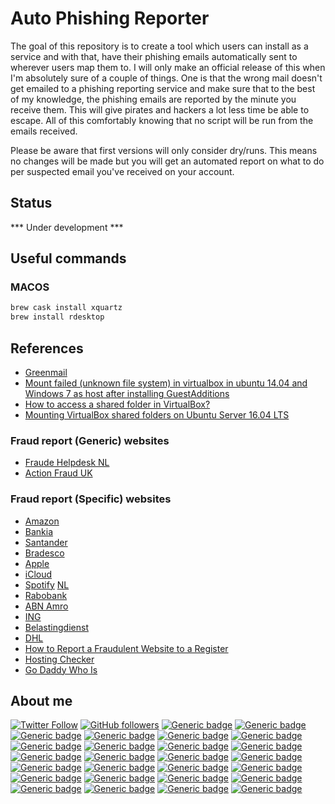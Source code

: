# Auto Phishing Reporter
The goal of this repository is to create a tool which users can install as a service and with that, have their phishing emails automatically sent to wherever users map them to. I will only make an official release of this when I'm absolutely sure of a couple of things. One is that the wrong mail doesn't get emailed to a phishing reporting service and make sure that to the best of my knowledge, the phishing emails are reported by the minute you receive them. This will give pirates and hackers a lot less time be able to escape. All of this comfortably knowing that no script will be run from the emails received.

Please be aware that first versions will only consider dry/runs. This means no changes will be made but you will get an automated report on what to do per suspected email you've received on your account.
## Status

*** Under development ***

## Useful commands

### MACOS

```bash
brew cask install xquartz
brew install rdesktop
```

## References

-   [Greenmail](http://www.icegreen.com/greenmail/)
-   [Mount failed (unknown file system) in virtualbox in ubuntu 14.04 and Windows 7 as host after installing GuestAdditions](https://superuser.com/questions/745868/mount-failed-unknown-file-system-in-virtualbox-in-ubuntu-14-04-and-windows-7-a/881936)
-   [How to access a shared folder in VirtualBox?](https://askubuntu.com/questions/161759/how-to-access-a-shared-folder-in-virtualbox)
-   [Mounting VirtualBox shared folders on Ubuntu Server 16.04 LTS](https://gist.github.com/estorgio/1d679f962e8209f8a9232f7593683265)

### Fraud report (Generic) websites

-   [Fraude Helpdesk NL](https://www.fraudehelpdesk.nl)
-   [Action Fraud UK](https://www.actionfraud.police.uk/reporting-fraud-and-cyber-crime)

### Fraud report (Specific) websites
 
-   [Amazon](https://www.amazon.com/gp/help/customer/display.html?nodeId=201909130)
-   [Bankia](https://www.blogbankia.es/es/blog/phishing-como-detectarlo.html)
-   [Santander](https://www.bancosantander.es/es/particulares/banca-online/seguridad-online/aprende-seguridad-online/phishing)
-   [Bradesco](https://www.bradescoseguranca.com.br/html/seguranca_corporativa/pf/emails-e-telas-falsas/emails-falsos.shtm)
-   [Apple](https://support.apple.com/nl-nl/HT204759)
-   [iCloud](https://support.apple.com/nl-nl/HT204759)
-   [Spotify](https://support.spotify.com/us/account_payment_help/privacy/suspicious-email/) [NL](https://support.spotify.com/be-nl/account_payment_help/privacy/suspicious-email/) 
-   [Rabobank](https://www.rabobank.nl/particulieren/veiligbankieren/wees-alert-op-fraude/)
-   [ABN Amro](https://www.abnamro.nl/nl/prive/abnamro/veilig-bankieren/phishing-valse-email-fraude-melden.html)
-   [ING](https://www.ing.nl/de-ing/veilig-bankieren/fraude-melden/meld-fraude-direct/index.html)
-   [Belastingdienst](https://www.belastingdienst.nl/wps/wcm/connect/bldcontentnl/standaard_functies/prive/contact/fraude_misdaad_en_misstanden_melden/valse+mail_brieven_telf_app/valse_mail_phishing_mail/hoe_meld_ik_een_phishingmail_vanuit_mijn_e-mailprogramma)
-   [DHL](https://www.dhlparcel.nl/nl/phishing)
-   [How to Report a Fraudulent Website to a Register](https://www.namecheap.com/blog/how-to-report-a-fraudulent-website-to-a-registrar/)
-   [Hosting Checker](https://hostingchecker.com/)
-   [Go Daddy Who Is](https://nl.godaddy.com/whois)

## About me

[![Twitter Follow](https://img.shields.io/twitter/follow/joaofse?label=João%20Esperancinha&style=social)](https://twitter.com/joaofse)
[![GitHub followers](https://img.shields.io/github/followers/jesperancinha.svg?label=jesperancinha&style=social)](https://github.com/jesperancinha)
[![Generic badge](https://img.shields.io/static/v1.svg?label=BitBucket&message=jesperancinha&color=navy)](https://bitbucket.org/jesperancinha)
[![Generic badge](https://img.shields.io/static/v1.svg?label=GitLab&message=jesperancinha&color=navy)](https://gitlab.com/jesperancinha)
[![Generic badge](https://img.shields.io/static/v1.svg?label=Homepage&message=joaofilipesabinoesperancinha.nl&color=6495ED)](http://joaofilipesabinoesperancinha.nl)
[![Generic badge](https://img.shields.io/static/v1.svg?label=Homepage&message=Time%20Disruption%20Studios&color=6495ED)](http://tds.joaofilipesabinoesperancinha.nl/)
[![Generic badge](https://img.shields.io/static/v1.svg?label=Homepage&message=Image%20Train%20Filters&color=6495ED)](http://itf.joaofilipesabinoesperancinha.nl/)
[![Generic badge](https://img.shields.io/static/v1.svg?label=Homepage&message=MancalaJE&color=6495ED)](http://mancalaje.joaofilipesabinoesperancinha.nl/)
[![Generic badge](https://img.shields.io/static/v1.svg?label=Articles&message=On%20The%20Web&color=purple)](https://github.com/jesperancinha/project-signer/blob/master/project-signer-templates/LossArticles.md)
[![Generic badge](https://img.shields.io/static/v1.svg?label=DEV&message=Profile&color=green)](https://dev.to/jofisaes)
[![Generic badge](https://img.shields.io/static/v1.svg?label=Medium&message=@jofisaes&color=green)](https://medium.com/@jofisaes)
[![Generic badge](https://img.shields.io/static/v1.svg?label=Hackernoon&message=@jesperancinha&color=green)](https://hackernoon.com/@jesperancinha)
[![Generic badge](https://img.shields.io/static/v1.svg?label=Free%20Code%20Camp&message=jofisaes&color=008000)](https://www.freecodecamp.org/jofisaes)
[![Generic badge](https://img.shields.io/static/v1.svg?label=Hackerrank&message=jofisaes&color=008000)](https://www.hackerrank.com/jofisaes)
[![Generic badge](https://img.shields.io/static/v1.svg?label=Code%20Forces&message=jesperancinha&color=008000)](https://codeforces.com/profile/jesperancinha)
[![Generic badge](https://img.shields.io/static/v1.svg?label=Coder%20Byte&message=jesperancinha&color=008000)](https://coderbyte.com/profile/jesperancinha)
[![Generic badge](https://img.shields.io/static/v1.svg?label=Code%20Wars&message=jesperancinha&color=008000)](https://www.codewars.com/users/jesperancinha)
[![Generic badge](https://img.shields.io/static/v1.svg?label=Acclaim%20Badges&message=joao-esperancinha&color=red)](https://www.youracclaim.com/users/joao-esperancinha/badges)
[![Generic badge](https://img.shields.io/static/v1.svg?label=All%20Badges&message=Badges&color=red)](https://github.com/jesperancinha/project-signer/blob/master/project-signer-templates/Badges.md)
[![Generic badge](https://img.shields.io/static/v1.svg?label=Status&message=Project%20Status&color=red)](https://github.com/jesperancinha/project-signer/blob/master/project-signer-templates/Status.md)
[![Generic badge](https://img.shields.io/static/v1.svg?label=Google%20Apps&message=Joao+Filipe+Sabino+Esperancinha&color=orange)](https://play.google.com/store/apps/developer?id=Joao+Filipe+Sabino+Esperancinha)
[![Generic badge](https://img.shields.io/static/v1.svg?label=Code%20Pen&message=jesperancinha&color=orange)](https://codepen.io/jesperancinha)
[![Generic badge](https://img.shields.io/static/v1.svg?label=GitHub&message=ITF%20Chartizate%20Android&color=yellow)](https://github.com/JEsperancinhaOrg/itf-chartizate-android)
[![Generic badge](https://img.shields.io/static/v1.svg?label=GitHub&message=ITF%20Chartizate%20Java&color=yellow)](https://github.com/JEsperancinhaOrg/itf-chartizate-modules/tree/master/itf-chartizate-java)
[![Generic badge](https://img.shields.io/static/v1.svg?label=GitHub&message=ITF%20Chartizate%20API&color=yellow)](https://github.com/JEsperancinhaOrg/itf-chartizate/tree/master/itf-chartizate-api)
[![Generic badge](https://img.shields.io/static/v1.svg?label=GitHub&message=Markdowner%20Core&color=yellow)](https://github.com/jesperancinha/markdowner/tree/master/markdowner-core)
[![Generic badge](https://img.shields.io/static/v1.svg?label=GitHub&message=Markdowner%20Filter&color=yellow)](https://github.com/jesperancinha/markdowner/tree/master/markdowner-filter)
[![Generic badge](https://img.shields.io/static/v1.svg?label=Docker%20Images&message=jesperanciha&color=099CEC)](https://github.com/jesperancinha/project-signer/blob/master/project-signer-templates/DockerImages.md)
